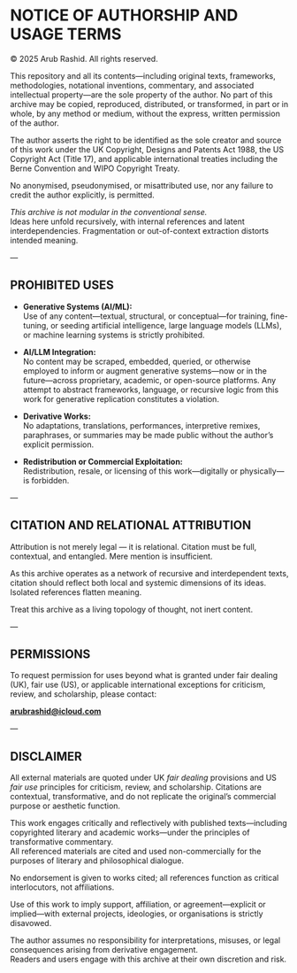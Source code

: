 # NOTICE OF AUTHORSHIP AND USAGE TERMS

© 2025 Arub Rashid. All rights reserved.

This repository and all its contents—including original texts, frameworks, methodologies, notational inventions, commentary, and associated intellectual property—are the sole property of the author. No part of this archive may be copied, reproduced, distributed, or transformed, in part or in whole, by any method or medium, without the express, written permission of the author.

The author asserts the right to be identified as the sole creator and source of this work under the UK Copyright, Designs and Patents Act 1988, the US Copyright Act (Title 17), and applicable international treaties including the Berne Convention and WIPO Copyright Treaty.

No anonymised, pseudonymised, or misattributed use, nor any failure to credit the author explicitly, is permitted.

*This archive is not modular in the conventional sense.*  
Ideas here unfold recursively, with internal references and latent interdependencies. Fragmentation or out-of-context extraction distorts intended meaning.

—

## PROHIBITED USES

- **Generative Systems (AI/ML):**  
  Use of any content—textual, structural, or conceptual—for training, fine-tuning, or seeding artificial intelligence, large language models (LLMs), or machine learning systems is strictly prohibited.

- **AI/LLM Integration:**  
  No content may be scraped, embedded, queried, or otherwise employed to inform or augment generative systems—now or in the future—across proprietary, academic, or open-source platforms. Any attempt to abstract frameworks, language, or recursive logic from this work for generative replication constitutes a violation.

- **Derivative Works:**  
  No adaptations, translations, performances, interpretive remixes, paraphrases, or summaries may be made public without the author’s explicit permission.

- **Redistribution or Commercial Exploitation:**  
  Redistribution, resale, or licensing of this work—digitally or physically—is forbidden.

—

## CITATION AND RELATIONAL ATTRIBUTION

Attribution is not merely legal — it is relational. Citation must be full, contextual, and entangled. Mere mention is insufficient.

As this archive operates as a network of recursive and interdependent texts, citation should reflect both local and systemic dimensions of its ideas. Isolated references flatten meaning.

Treat this archive as a living topology of thought, not inert content.

—

## PERMISSIONS

To request permission for uses beyond what is granted under fair dealing (UK), fair use (US), or applicable international exceptions for criticism, review, and scholarship, please contact:

**arubrashid@icloud.com**

—

## DISCLAIMER

All external materials are quoted under UK *fair dealing* provisions and US *fair use* principles for criticism, review, and scholarship. Citations are contextual, transformative, and do not replicate the original’s commercial purpose or aesthetic function.

This work engages critically and reflectively with published texts—including copyrighted literary and academic works—under the principles of transformative commentary.  
All referenced materials are cited and used non-commercially for the purposes of literary and philosophical dialogue.

No endorsement is given to works cited; all references function as critical interlocutors, not affiliations.

Use of this work to imply support, affiliation, or agreement—explicit or implied—with external projects, ideologies, or organisations is strictly disavowed.

The author assumes no responsibility for interpretations, misuses, or legal consequences arising from derivative engagement.  
Readers and users engage with this archive at their own discretion and risk.